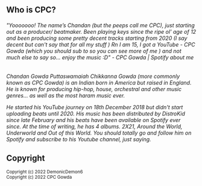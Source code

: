 ## Who is CPC?

###### "Yooooooo! The name’s Chandan (but the peeps call me CPC), just starting out as a producer/ beatmaker. Been playing keys since the ripe ol' age of 12 and been producing some pretty decent tracks starting from 2020 (I say decent but can't say that for all my stuff ) Rn I am 15, I got a YouTube - CPC Gowda (which you should sub to so you can see more of me ) and not much else to say so… enjoy the music :D" - CPC Gowda | Spotify about me

*Chandan Gowda Puttaswamaiah Chikkanna Gowda (more commonly known as CPC Gowda) is an Indian born in America but raised in England. He is known for producing hip-hop, house, orchestral and other music genres... as well as the most haram music ever.*

*He started his YouTube journey on 18th December 2018 but didn't start uploading beats until 2020. His music has been distributed by DistroKid since late February and his beats have been available on Spotify ever since. At the time of writing, he has 4 albums. 2X21, Around the World, Underworld and Out of this World. You should totally go and follow him on Spotify and subscribe to his Youtube channel, just saying.*

## Copyright

<sub>
Copyright (c) 2022 DemonicDemon6
</sub>
<br>
<sub>
Copyright (c) 2022 CPC Gowda
</sub>
